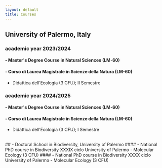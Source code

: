 ```yaml
---
layout: default
title: Courses
---
```

## University of Palermo, Italy

### academic year 2023/2024
#### - Master's Degree Course in Natural Sciences (LM-60)
#### - Corso di Laurea Magistrale in Scienze della Natura (LM-60)
- Didattica dell'Ecologia (3 CFU); II Semestre

### academic year 2024/2025
#### - Master's Degree Course in Natural Sciences (LM-60)
#### - Corso di Laurea Magistrale in Scienze della Natura (LM-60)
- Didattica dell'Ecologia (3 CFU); I Semestre
<br>
## - Doctoral School in Biodiversity, University of Palermo
#### - National PhD course in Biodiversity XXXIX ciclo University of Palermo
- Molecular Ecology (3 CFU)
#### - National PhD course in Biodiversity XXXX ciclo University of Palermo
- Molecular Ecology (3 CFU)
<br>
